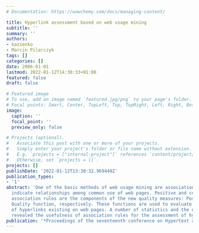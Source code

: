 ```yaml
---
# Documentation: https://wowchemy.com/docs/managing-content/

title: Hyperlink assessment based on web usage mining
subtitle: ''
summary: ''
authors:
- kazienko
- Marcin Pilarczyk
tags: []
categories: []
date: 2006-01-01
lastmod: 2022-01-12T14:30:33+01:00
featured: false
draft: false

# Featured image
# To use, add an image named `featured.jpg/png` to your page's folder.
# Focal points: Smart, Center, TopLeft, Top, TopRight, Left, Right, BottomLeft, Bottom, BottomRight.
image:
  caption: ''
  focal_point: ''
  preview_only: false

# Projects (optional).
#   Associate this post with one or more of your projects.
#   Simply enter your project's folder or file name without extension.
#   E.g. `projects = ["internal-project"]` references `content/project/deep-learning/index.md`.
#   Otherwise, set `projects = []`.
projects: []
publishDate: '2022-01-12T13:30:32.969440Z'
publication_types:
- '1'
abstract: 'One of the basic methods of web usage mining are association rules that
  indicate relationships among common use of web pages. Positive and confined negative
  association rules are the components of the new quality measures: Positive and Negative
  Quality function, respectively. These functions are used to evaluate the quality
  of hyperlinks existing on web pages. A number of statistics and the expert validation
  revealed the usefulness of association rules for the assessment of hyperlink usability.'
publication: '*Proceedings of the seventeenth conference on Hypertext and hypermedia*'
---
```

